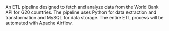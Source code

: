 An ETL pipeline designed to fetch and analyze data from the World Bank API for G20 countries. 
The pipeline uses Python for data extraction and transformation and MySQL for data storage. The entire ETL process will be automated with Apache Airflow.



